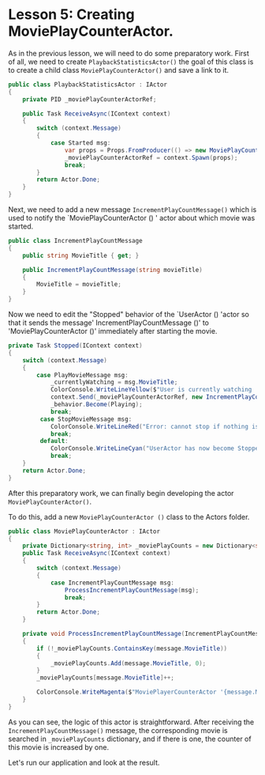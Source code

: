 # Lesson 5: Creating MoviePlayCounterActor.

As in the previous lesson, we will need to do some preparatory work. First of all, we need to create `PlaybackStatisticsActor()` the goal of this class is to create a child class `MoviePlayCounterActor()` and save a link to it.

```csharp
public class PlaybackStatisticsActor : IActor
{
    private PID _moviePlayCounterActorRef;

    public Task ReceiveAsync(IContext context)
    {
        switch (context.Message)
        {
            case Started msg:
                var props = Props.FromProducer(() => new MoviePlayCounterActor());
                _moviePlayCounterActorRef = context.Spawn(props);
                break;
        }
        return Actor.Done;
    }
}
```

Next, we need to add a new message `IncrementPlayCountMessage()` which is used to notify the `MoviePlayCounterActor () ' actor about which movie was started.

```csharp
public class IncrementPlayCountMessage
{
    public string MovieTitle { get; }

    public IncrementPlayCountMessage(string movieTitle)
    {
        MovieTitle = movieTitle;
    }
}
```

Now we need to edit the "Stopped" behavior of the `UserActor () 'actor so that it sends the message' IncrementPlayCountMessage ()' to 'MoviePlayCounterActor ()' immediately after starting the movie.

```csharp
private Task Stopped(IContext context)
{
    switch (context.Message)
    {
        case PlayMovieMessage msg:
            _currentlyWatching = msg.MovieTitle;
            ColorConsole.WriteLineYellow($"User is currently watching '{_currentlyWatching}'");
            context.Send(_moviePlayCounterActorRef, new IncrementPlayCountMessage(_currentlyWatching));
            _behavior.Become(Playing);
            break;
         case StopMovieMessage msg:
            ColorConsole.WriteLineRed("Error: cannot stop if nothing is playing");
            break;
         default:
            ColorConsole.WriteLineCyan("UserActor has now become Stopped");
            break;
    }
    return Actor.Done;
}
```

After this preparatory work, we can finally begin developing the actor `MoviePlayCounterActor()`.

To do this, add a new `MoviePlayCounterActor ()` class to the Actors folder.

```csharp
public class MoviePlayCounterActor : IActor
{
    private Dictionary<string, int> _moviePlayCounts = new Dictionary<string, int>();
    public Task ReceiveAsync(IContext context)
    {
        switch (context.Message)
        {
            case IncrementPlayCountMessage msg:
                ProcessIncrementPlayCountMessage(msg);
                break;
        }
        return Actor.Done;
    }

    private void ProcessIncrementPlayCountMessage(IncrementPlayCountMessage message)
    {
        if (!_moviePlayCounts.ContainsKey(message.MovieTitle))
        {
            _moviePlayCounts.Add(message.MovieTitle, 0);
        }
        _moviePlayCounts[message.MovieTitle]++;

        ColorConsole.WriteMagenta($"MoviePlayerCounterActor '{message.MovieTitle}' has been watched {_moviePlayCounts[message.MovieTitle]} times");
    }
}
```

As you can see, the logic of this actor is straightforward. After receiving the `IncrementPlayCountMessage()` message, the corresponding movie is searched in `_moviePlayCounts` dictionary, and if there is one, the counter of this movie is increased by one.

Let's run our application and look at the result.